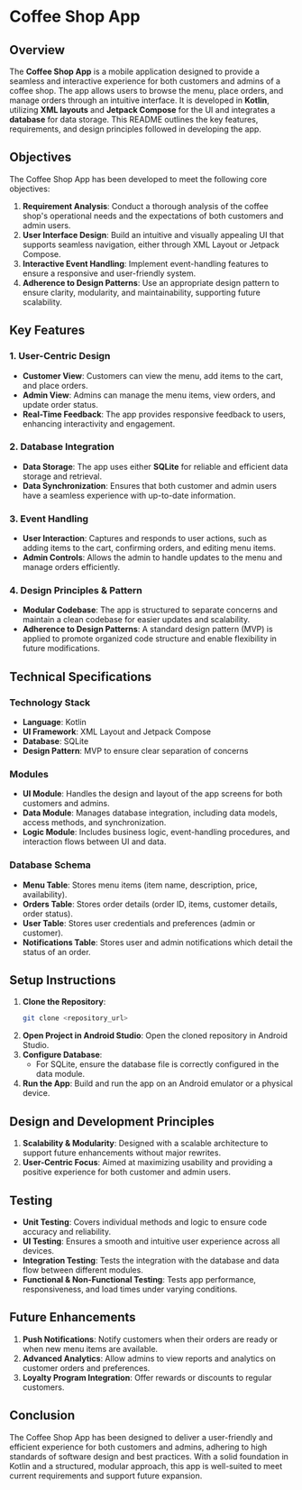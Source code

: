 # Coffee Shop App

## Overview

The **Coffee Shop App** is a mobile application designed to provide a seamless and interactive experience for both customers and admins of a coffee shop. The app allows users to browse the menu, place orders, and manage orders through an intuitive interface. It is developed in **Kotlin**, utilizing **XML layouts** and **Jetpack Compose** for the UI and integrates a **database** for data storage. This README outlines the key features, requirements, and design principles followed in developing the app.

## Objectives

The Coffee Shop App has been developed to meet the following core objectives:

1. **Requirement Analysis**: Conduct a thorough analysis of the coffee shop's operational needs and the expectations of both customers and admin users.
2. **User Interface Design**: Build an intuitive and visually appealing UI that supports seamless navigation, either through XML Layout or Jetpack Compose.
3. **Interactive Event Handling**: Implement event-handling features to ensure a responsive and user-friendly system.
4. **Adherence to Design Patterns**: Use an appropriate design pattern to ensure clarity, modularity, and maintainability, supporting future scalability.

## Key Features

### 1. User-Centric Design
- **Customer View**: Customers can view the menu, add items to the cart, and place orders.
- **Admin View**: Admins can manage the menu items, view orders, and update order status.
- **Real-Time Feedback**: The app provides responsive feedback to users, enhancing interactivity and engagement.

### 2. Database Integration
- **Data Storage**: The app uses either **SQLite** for reliable and efficient data storage and retrieval.
- **Data Synchronization**: Ensures that both customer and admin users have a seamless experience with up-to-date information.

### 3. Event Handling
- **User Interaction**: Captures and responds to user actions, such as adding items to the cart, confirming orders, and editing menu items.
- **Admin Controls**: Allows the admin to handle updates to the menu and manage orders efficiently.

### 4. Design Principles & Pattern
- **Modular Codebase**: The app is structured to separate concerns and maintain a clean codebase for easier updates and scalability.
- **Adherence to Design Patterns**: A standard design pattern (MVP) is applied to promote organized code structure and enable flexibility in future modifications.

## Technical Specifications

### Technology Stack
- **Language**: Kotlin
- **UI Framework**: XML Layout and Jetpack Compose
- **Database**: SQLite
- **Design Pattern**: MVP to ensure clear separation of concerns

### Modules
- **UI Module**: Handles the design and layout of the app screens for both customers and admins.
- **Data Module**: Manages database integration, including data models, access methods, and synchronization.
- **Logic Module**: Includes business logic, event-handling procedures, and interaction flows between UI and data.

### Database Schema
- **Menu Table**: Stores menu items (item name, description, price, availability).
- **Orders Table**: Stores order details (order ID, items, customer details, order status).
- **User Table**: Stores user credentials and preferences (admin or customer).
- **Notifications Table**: Stores user and admin notifications which detail the status of an order.
## Setup Instructions

1. **Clone the Repository**:
   ```sh
   git clone <repository_url>
   ```
2. **Open Project in Android Studio**: Open the cloned repository in Android Studio.
3. **Configure Database**:
   - For SQLite, ensure the database file is correctly configured in the data module.
4. **Run the App**: Build and run the app on an Android emulator or a physical device.

## Design and Development Principles

1. **Scalability & Modularity**: Designed with a scalable architecture to support future enhancements without major rewrites.
2. **User-Centric Focus**: Aimed at maximizing usability and providing a positive experience for both customer and admin users.
   
## Testing

- **Unit Testing**: Covers individual methods and logic to ensure code accuracy and reliability.
- **UI Testing**: Ensures a smooth and intuitive user experience across all devices.
- **Integration Testing**: Tests the integration with the database and data flow between different modules.
- **Functional & Non-Functional Testing**: Tests app performance, responsiveness, and load times under varying conditions.

## Future Enhancements

1. **Push Notifications**: Notify customers when their orders are ready or when new menu items are available.
2. **Advanced Analytics**: Allow admins to view reports and analytics on customer orders and preferences.
3. **Loyalty Program Integration**: Offer rewards or discounts to regular customers.

## Conclusion

The Coffee Shop App has been designed to deliver a user-friendly and efficient experience for both customers and admins, adhering to high standards of software design and best practices. With a solid foundation in Kotlin and a structured, modular approach, this app is well-suited to meet current requirements and support future expansion.
